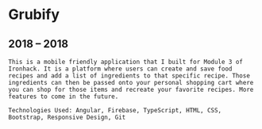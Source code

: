# Grubify
## 2018 – 2018

`This is a mobile friendly application that I built for Module 3 of Ironhack. It is a platform where users can create and save food recipes and add a list of ingredients to that specific recipe. Those ingredients can then be passed onto your personal shopping cart where you can shop for those items and recreate your favorite recipes. More features to come in the future.`

`Technologies Used: Angular, Firebase, TypeScript, HTML, CSS, Bootstrap, Responsive Design, Git`